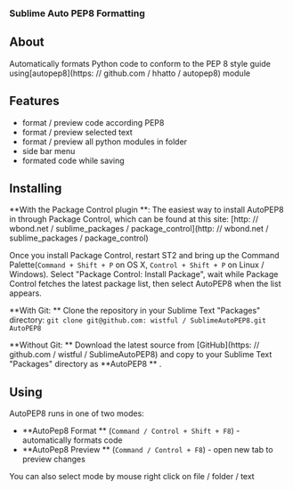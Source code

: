 ### Sublime Auto PEP8 Formatting

## About

Automatically formats Python code to conform to the PEP 8 style guide using[autopep8](https: // github.com / hhatto / autopep8) module

## Features
+ format / preview code according PEP8
+ format / preview selected text
+ format / preview all python modules in folder
+ side bar menu
+ formated code while saving


## Installing
**With the Package Control plugin **:
    The easiest way to install AutoPEP8 in through Package Control, which can be found at this site:
        [http: // wbond.net / sublime_packages / package_control](http: // wbond.net / sublime_packages / package_control)

Once you install Package Control, restart ST2 and bring up the Command Palette(`Command + Shift + P` on OS X, `Control + Shift + P` on Linux / Windows). Select "Package Control: Install Package", wait while Package Control fetches the latest package list, then select AutoPEP8 when the list appears.

**With Git:
    ** Clone the repository in your Sublime Text "Packages" directory:
`git clone git@github.com:
    wistful / SublimeAutoPEP8.git AutoPEP8`

**Without Git:
    ** Download the latest source from [GitHub](https: // github.com / wistful / SublimeAutoPEP8) and copy to your Sublime Text "Packages" directory as **AutoPEP8 ** .

## Using

AutoPEP8 runs in one of two modes:

+ **AutoPep8 Format ** (`Command / Control + Shift + F8`) - automatically formats code
+ **AutoPep8 Preview ** (`Command / Control + F8`) - open new tab to preview changes

You can also select mode by mouse right click on file / folder / text

